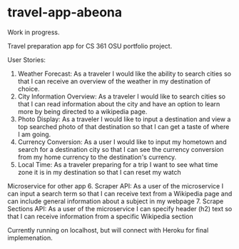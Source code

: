 # travel-app-abeona

Work in progress.

Travel preparation app for CS 361 OSU portfolio project.  

User Stories:

1. Weather Forecast: As a traveler I would like the ability to search cities so that I can receive an overview of the weather in my destination of choice.
2. City Information Overview: As a traveler I would like to search cities so that I can read information about the city and have an option to learn more by being directed to a wikipedia page.
3. Photo Display: As a traveler I would like to input a destination and view a top searched photo of that destination so that I can get a taste of where I am going.
4. Currency Conversion: As a user I would like to input my hometown and search for a destination city so that I can see the currency conversion from my home currency to the destination's currency.
5. Local Time: As a traveler preparing for a trip I want to see what time zone it is in my destination so that I can reset my watch

Microservice for other app
6. Scraper API: As a user of the microservice I can input a search term so that I can receive text from a Wikipedia page and can include general information about a subject in my webpage
7. Scrape Sections API: As a user of the microservice I can specify header (h2) text so that I can receive information from a specific Wikipedia section

Currently running on localhost, but will connect with Heroku for final implemenation.
